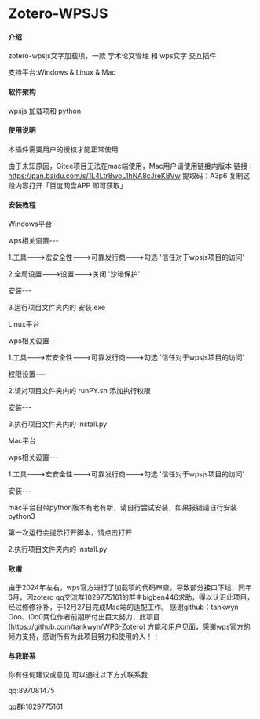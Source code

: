# Zotero-WPSJS

#### 介绍

zotero-wpsjs文字加载项，一款 学术论文管理 和 wps文字 交互插件

支持平台:Windows & Linux & Mac

#### 软件架构

wpsjs 加载项和 python
	
#### 使用说明

本插件需要用户的授权才能正常使用

由于未知原因，Gitee项目无法在mac端使用，Mac用户请使用链接内版本 链接：https://pan.baidu.com/s/1L4Ltr8woL1hNA8cJreKBVw 
提取码：A3p6 
复制这段内容打开「百度网盘APP 即可获取」

#### 安装教程

Windows平台

  wps相关设置---

   1.工具--->宏安全性--->可靠发行商--->勾选 '信任对于wpsjs项目的访问'

   2.全局设置--->设置--->关闭 '沙箱保护'

   安装---

   3.运行项目文件夹内的  安装.exe

Linux平台

  wps相关设置---

   1.工具--->宏安全性--->可靠发行商--->勾选 '信任对于wpsjs项目的访问'

   权限设置---

   2.请对项目文件夹内的 runPY.sh 添加执行权限

   安装---

   3.执行项目文件夹内的 install.py

   Mac平台

  wps相关设置---

   1.工具--->宏安全性--->可靠发行商--->勾选 '信任对于wpsjs项目的访问'

   安装---

   mac平台自带python版本有老有新，请自行尝试安装，如果报错请自行安装python3
   
   第一次运行会提示打开脚本，请点击打开

   2.执行项目文件夹内的 install.py

#### 致谢 
  由于2024年左右，wps官方进行了加载项的代码审查，导致部分接口下线，同年6月，因zotero qq交流群1029775161的群主bigben446求助，得以认识此项目，经过修修补补，于12月27日完成Mac端的适配工作。
  感谢github：tankwyn Ooo、l0o0两位作者前期所付出巨大努力，此项目 (https://github.com/tankwyn/WPS-Zotero) 方能和用户见面，感谢wps官方的倾力支持，感谢所有为此项目努力和使用的人！！


#### 与我联系

你有任何建议或意见 可以通过以下方式联系我

qq:897081475

qq群:1029775161

